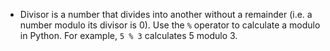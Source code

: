 - Divisor is a number that divides into another without a remainder (i.e. a number modulo its divisor is 0). Use the `%` operator to calculate a modulo in Python. For example, `5 % 3` calculates 5 modulo 3.